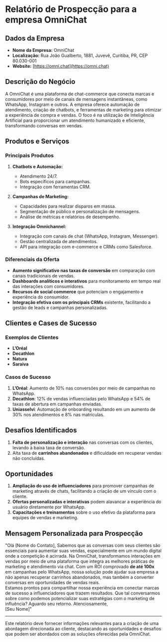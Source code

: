 # Relatório de Prospecção para a empresa OmniChat

## Dados da Empresa
- **Nome da Empresa:** OmniChat
- **Localização:** Rua João Gualberto, 1881, Juvevê, Curitiba, PR, CEP 80.030-001
- **Website:** [https://omni.chat](https://omni.chat)

## Descrição do Negócio
A OmniChat é uma plataforma de chat-commerce que conecta marcas e consumidores por meio de canais de mensagens instantâneas, como WhatsApp, Instagram e outros. A empresa oferece automação de atendimento, criação de chatbots, e ferramentas de marketing para otimizar a experiência de compra e vendas. O foco é na utilização de Inteligência Artificial para proporcionar um atendimento humanizado e eficiente, transformando conversas em vendas.

## Produtos e Serviços
### Principais Produtos
1. **Chatbots e Automação:**
   - Atendimento 24/7.
   - Bots específicos para campanhas.
   - Integração com ferramentas CRM.

2. **Campanhas de Marketing:**
   - Capacidades para realizar disparos em massa.
   - Segmentação de público e personalização de mensagens.
   - Análise de métricas e relatórios de desempenho.

3. **Integração Omnichannel:**
   - Integração com canais de chat (WhatsApp, Instagram, Messenger).
   - Gestão centralizada de atendimentos.
   - API para integração com e-commerce e CRMs como Salesforce.

### Diferenciais da Oferta
- **Aumento significativo nas taxas de conversão** em comparação com canais tradicionais de vendas.
- **Dashboards analíticos e interativos** para monitoramento em tempo real das interações com consumidores.
- **Recursos de social commerce** que potenciam o engajamento e experiência do consumidor.
- **Integração efetiva com os principais CRMs** existente, facilitando a gestão de leads e campanhas personalizadas.

## Clientes e Cases de Sucesso
### Exemplos de Clientes
- **L’Oréal**
- **Decathlon**
- **Natura**
- **Saraiva**

### Casos de Sucesso
1. **L’Oréal**: Aumento de 10% nas conversões por meio de campanhas no WhatsApp.
2. **Decathlon**: 12% de vendas influenciadas pelo WhatsApp e 54% de taxas de abertura em campanhas enviadas.
3. **Uniasselvi**: Automação de onboarding resultando em um aumento de 30% nos atendimentos e 8% nas matrículas.

## Desafios Identificados
1. **Falta de personalização e interação** nas conversas com os clientes, levando à baixa taxa de conversão.
2. Alta taxa de **carrinhos abandonados** e dificuldade em recuperar vendas não concluídas.

## Oportunidades
1. **Ampliação do uso de influenciadores** para promover campanhas de marketing através de chats, facilitando a criação de um vínculo com o cliente.
2. **Ofertas personalizadas e interativas** podem alavancar a experiência do usuário diretamente por WhatsApp.
3. **Capacitações e treinamentos** sobre o uso efetivo da plataforma para equipes de vendas e marketing.

## Mensagem Personalizada para Prospecção
"Olá [Nome do Contato],
Sabemos que as conversas com seus clientes são essenciais para aumentar suas vendas, especialmente em um mundo digital onde a competição é acirrada. Na OmniChat, transformamos interações em vendas por meio de uma plataforma que integra as melhores práticas de marketing e atendimento via chat.
Com um ROI comprovado **de até 100x** em campanhas pelo WhatsApp, nossa solução pode ajudar sua empresa a não apenas recuperar carrinhos abandonados, mas também a converter conversas em oportunidades de vendas reais.  
Estamos prontos para compartilhar nossa experiência em conectar marcas de sucesso a influenciadores que trazem resultados. Que tal conversarmos sobre como podemos potencializar suas estratégias com o marketing de influência? 
Aguardo seu retorno.
Atenciosamente,  
[Seu Nome]"

---

Este relatório deve fornecer informações relevantes para a criação de uma abordagem direcionada ao cliente, destacando as oportunidades e desafios que podem ser abordados com as soluções oferecidas pela OmniChat.